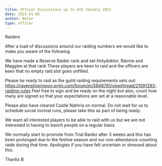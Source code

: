 ```yaml
---
title: Officer Discussions up to 2nd January 2021
date: 2021-01-02
author: Belar
type: officer
---
```


Raiders

After a load of discussions around our raiding numbers we would like to make you aware of the following

We have made a Reserve Raider rank and set Holydoktor, Rainne and Maggiee at that rank
These players are keen to raid and the officers are keen that no empty raid slot goes unfilled.

Please be ready to raid as the guild raiding requirements sets out:
https://ravensilvermoon.enjin.com/forum/m/5848781/viewthread/21091283-raiding-rules
Feel free to sign and be ready on the night but also, count how many are signed so that your expectations are set at a reasonable level.

Please also have cleared Castle Nathria on normal. Do not wait for us to schedule social normal runs, please take this as part of being ready.

We want all interested players to be able to raid with us but we are not interested in having to bench people on a regular basis

We normally start to promote from Trial Raider after 3 weeks and this has been prolonged due to the festive season and our non-attendance-counting raids during that time. Apologies if you have felt uncertain or stressed about this.

Thanks
B

